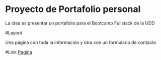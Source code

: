 # Proyecto de Portafolio personal
La idea es presentar un portafolio para el Bootcamp Fullstack de la UDD

#Layout

Una página con toda la información y otra con un formulario de contacto

#Link
[Pagina](https://guitaralgorithman.github.io/Portafolio/)